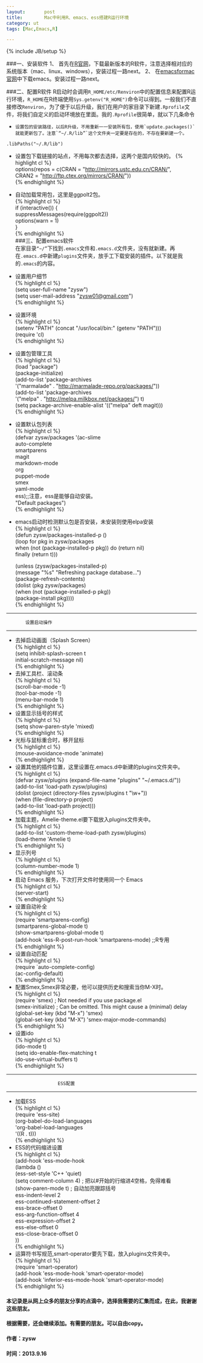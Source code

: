 ```yaml
---
layout:       post
title:        Mac中利用R、emacs、ess搭建R运行环境
category: ut
tags: [Mac,Emacs,R]

---
```


{% include JB/setup %}

###一、安装软件
1、 首先在[R官网](http://www.r-project.org/)，下载最新版本的R软件，注意选择相对应的系统版本（mac、linux、windows），安装过程一路next。
2、 在[emacsformac官网](http://emacsformacosx.com/)中下载emacs。安装过程一路next。

###二、配置R软件
R启动时会调用`R_HOME/etc/Renviron`中的配置信息来配置R运行环境，`R_HOME`在R终端使用`Sys.getenv("R_HOME")`命令可以得到。一般我们不直接修改`Renviron`，为了便于以后升级，我们在用户的家目录下新建`.Rprofile`文件，将我们自定义的启动环境放在里面。我的`.Rprofile`很简单，就以下几条命令

*     设置包的安装路径，以后R升级，不用重新一一安装所有包，使用`update.packages()`就能更新包了。注意`“~/.R/lib”`这个文件夹一定要是存在的，不存在要新建一个。
`.libPaths("~/.R/lib")`
* 设置包下载链接的站点，不用每次都去选择，这两个是国内较快的。
{% highlight cl %}            
	options(repos = c(CRAN = "http://mirrors.ustc.edu.cn/CRAN/",       
		              CRAN2 = "http://ftp.ctex.org/mirrors/CRAN/"))        
{% endhighlight %}	    
* 自动加载常用包，这里是ggpolt2包。       
{% highlight cl %}           
	if (interactive()) {        
	suppressMessages(require(ggpolt2))       
	options(warn = 1)      
	}       
{% endhighlight %}      
###三、配置emacs软件          
在家目录`“~/”`下找到`.emacs`文件和`.emacs.d`文件夹，没有就新建。再在`.emacs.d`中新建`plugins`文件夹，放手工下载安装的插件。以下就是我的`.emacs`的内容。    
* 设置用户细节           
{% highlight cl %}            
	(setq user-full-name "zysw")             
	(setq user-mail-address "zysw01@gmail.com")                
{% endhighlight %}               
* 设置环境                    
{% highlight cl %}        
	(setenv "PATH" (concat "/usr/local/bin:" (getenv "PATH")))      
	(require 'cl)       
{% endhighlight %}       
* 设置包管理工具     
{% highlight cl %}       	
	(load "package")       	    
	(package-initialize)    
	(add-to-list 'package-archives       
                '("marmalade" . "http://marmalade-repo.org/packages/"))       
		(add-to-list 'package-archives         
                '("melpa" . "http://melpa.milkbox.net/packages/") t)       
		(setq package-archive-enable-alist '(("melpa" deft magit)))        
{% endhighlight %}    
* 设置默认包列表     
{% highlight cl %}          
	(defvar zysw/packages '(ac-slime     
                          auto-complete     
                          smartparens    
                          magit     
                          markdown-mode       
                          org       
                          puppet-mode      
                          smex         
                          yaml-mode       
			  ess);;注意，ess是能够自动安装。      
		"Default packages")         
{% endhighlight %}         
* emacs启动时检测默认包是否安装，未安装则使用elpa安装       
{% highlight cl %}        
	(defun zysw/packages-installed-p ()          
		(loop for pkg in zysw/packages       
			when (not (package-installed-p pkg)) do (return nil)        
		    finally (return t)))            

   	(unless (zysw/packages-installed-p)      
	        (message "%s" "Refreshing package database...")        
	               (package-refresh-contents)        
		(dolist (pkg zysw/packages)       
		   (when (not (package-installed-p pkg))       
	         (package-install pkg))))          
{% endhighlight %}            
   
------------------------------
           设置启动操作
-----------------------------

* 去掉启动画面（Splash Screen）        
{% highlight cl %}        
	(setq inhibit-splash-screen t        
		initial-scratch-message nil)       
{% endhighlight %}      
* 去掉工具栏、滚动条        
{% highlight cl %}           
	(scroll-bar-mode -1)     
	(tool-bar-mode -1)       
	(menu-bar-mode 1)       
{% endhighlight %}      
* 设置显示括号的样式       
{% highlight cl %}        
	(setq show-paren-style 'mixed)    
{% endhighlight %}       
* 光标与鼠标重合时，移开鼠标    
{% highlight cl %}       
	(mouse-avoidance-mode 'animate)    
{% endhighlight %}     
* 设置其他的插件位置，这里设置在.emacs.d中新建的plugins文件夹中。  
{% highlight cl %}    
	(defvar zysw/plugins  (expand-file-name "plugins" "~/.emacs.d/"))   
	(add-to-list 'load-path  zysw/plugins)   
	(dolist (project (directory-files   zysw/plugins t "\\w+"))     
		(when (file-directory-p project)    
		(add-to-list 'load-path project)))   
{% endhighlight %}    
* 加载主题，Amelie-theme.el要下载放入plugins文件夹中。   
{% highlight cl %}    
	(add-to-list 'custom-theme-load-path zysw/plugins)      
	(load-theme 'Amelie t)       
{% endhighlight %}     
* 显示列号    
{% highlight cl %}      
	(column-number-mode 1)    
{% endhighlight %}    
* 启动 Emacs 服务，下次打开文件时使用同一个 Emacs    
{% highlight cl %}    
	(server-start)      
{% endhighlight %}     
* 设置自动补全      
{% highlight cl %}       
	(require 'smartparens-config)    
	(smartparens-global-mode t)      
	(show-smartparens-global-mode t)      
	(add-hook 'ess-R-post-run-hook 'smartparens-mode) ;;R专用   
{% endhighlight %}    
* 设置自动匹配   
{% highlight cl %}    
	(require `auto-complete-config)   
	(ac-config-default)   
{% endhighlight %}   
* 配置Smex,Smex非常必要，他可以提供历史和搜索当你M-X时。   
{% highlight cl %}   
	(require 'smex) ; Not needed if you use package.el   
	(smex-initialize) ; Can be omitted. This might cause a (minimal) delay   
	(global-set-key (kbd "M-x") 'smex)   
	(global-set-key (kbd "M-X") 'smex-major-mode-commands)    
{% endhighlight %}   
* 设置ido   
{% highlight cl %}    
	(ido-mode t)    
	(setq ido-enable-flex-matching t   
		ido-use-virtual-buffers t)    
{% endhighlight %}   

-------------------------------------------
                       ESS配置
-------------------------------------------

* 加载ESS   
{% highlight cl %}   
	(require 'ess-site)   
	(org-babel-do-load-languages  
	'org-babel-load-languages    
		'((R . t)))    
{% endhighlight %}    
* ESS的代码缩进设置    
{% highlight cl %}    
	(add-hook 'ess-mode-hook    
        (lambda ()    
            (ess-set-style 'C++ 'quiet)    
            (setq comment-column 4) ; 把以#开始的行缩进4空格，免得难看    
            (show-paren-mode t)     ; 自动加亮跟踪括号    
            ess-indent-level 2    
            ess-continued-statement-offset 2    
            ess-brace-offset 0    
            ess-arg-function-offset 4    
            ess-expression-offset 2   
            ess-else-offset 0   
            ess-close-brace-offset 0   
		))   
{% endhighlight %}   
* 运算符书写规范,smart-operator要先下载，放入plugins文件夹中。   
{% highlight cl %}   
	(require 'smart-operator)    
		(add-hook 'ess-mode-hook 'smart-operator-mode)   
			(add-hook 'inferior-ess-mode-hook 'smart-operator-mode)   
{% endhighlight %}   
#### 本记录是从网上众多的朋友分享的点滴中，选择我需要的汇集而成，在此，我谢谢这些朋友。  
#### 根据需要，还会继续添加。有需要的朋友。可以自由copy。   
#### 作者：zysw   
#### 时间：2013.9.16   

